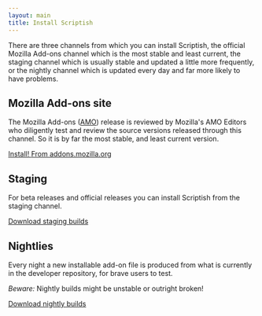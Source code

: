 ```yaml
---
layout: main
title: Install Scriptish
---
```


There are three channels from which you can install Scriptish, the official
Mozilla Add-ons channel which is the most stable and least current, the staging
channel which is usually stable and updated a little more frequently, or the
nightly channel which is updated every day and far more likely to have problems.

## Mozilla Add-ons site

The Mozilla Add-ons ([AMO](http://addons.mozilla.org/)) release is reviewed by Mozilla's AMO Editors who diligently test and
review the source versions released through this channel. So it is by far the
most stable, and least current version.

<a href="https://addons.mozilla.org/firefox/addon/scriptish/" class="install">
  <span class="xpi"> </span>
  Install!
  <span>From addons.mozilla.org</span>
</a>

## Staging

For beta releases and official releases you can install Scriptish from the
staging channel.

[Download staging builds](https://github.com/erikvold/scriptish/downloads)

## Nightlies

Every night a new installable add-on file is produced from what is currently in the developer repository, for brave users to test.

_Beware:_ Nightly builds might be unstable or outright broken!

[Download nightly builds](https://github.com/scriptish/scriptish-nightlies/downloads)
